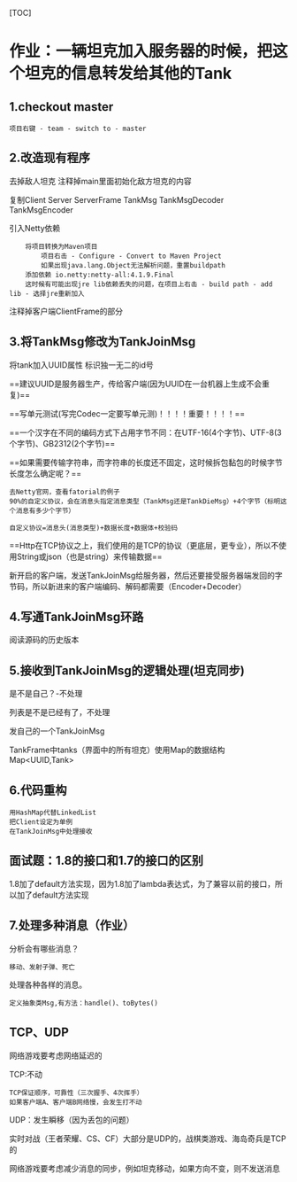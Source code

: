 [TOC]

# 作业：一辆坦克加入服务器的时候，把这个坦克的信息转发给其他的Tank

## 1.checkout master
    项目右键 - team - switch to - master
    
## 2.改造现有程序

去掉敌人坦克 注释掉main里面初始化敌方坦克的内容
    
复制Client Server ServerFrame TankMsg TankMsgDecoder TankMsgEncoder
       
引入Netty依赖

        将项目转换为Maven项目
            项目右击 - Configure - Convert to Maven Project
            如果出现java.lang.Object无法解析问题，重置buildpath
        添加依赖 io.netty:netty-all:4.1.9.Final
        这时候有可能出现jre lib依赖丢失的问题，在项目上右击 - build path - add lib - 选择jre重新加入
    
注释掉客户端ClientFrame的部分

## 3.将TankMsg修改为TankJoinMsg

将tank加入UUID属性 标识独一无二的id号

==建议UUID是服务器生产，传给客户端(因为UUID在一台机器上生成不会重复)==

==写单元测试(写完Codec一定要写单元测)！！！！重要！！！！==

==一个汉字在不同的编码方式下占用字节不同：在UTF-16(4个字节)、UTF-8(3个字节)、GB2312(2个字节)==

==如果需要传输字符串，而字符串的长度还不固定，这时候拆包黏包的时候字节长度怎么确定呢？==

    去Netty官网，查看fatorial的例子
    90%的自定义协议，会在消息头指定消息类型（TankMsg还是TankDieMsg）+4个字节（标明这个消息有多少个字节）
    
    自定义协议=消息头(消息类型)+数据长度+数据体+校验码

==Http在TCP协议之上，我们使用的是TCP的协议（更底层，更专业），所以不使用String或json（也是string）来传输数据==

新开启的客户端，发送TankJoinMsg给服务器，然后还要接受服务器端发回的字节码，所以新进来的客户端编码、解码都需要（Encoder+Decoder）

## 4.写通TankJoinMsg环路
    
阅读源码的历史版本

## 5.接收到TankJoinMsg的逻辑处理(坦克同步)

是不是自己？-不处理

列表是不是已经有了，不处理

发自己的一个TankJoinMsg

TankFrame中tanks（界面中的所有坦克）使用Map的数据结构Map<UUID,Tank>

## 6.代码重构

    用HashMap代替LinkedList
    把Client设定为单例
    在TankJoinMsg中处理接收

## 面试题：1.8的接口和1.7的接口的区别

1.8加了default方法实现，因为1.8加了lambda表达式，为了兼容以前的接口，所以加了default方法实现

## 7.处理多种消息（作业）

分析会有哪些消息？
    
    移动、发射子弹、死亡

处理各种各样的消息。
    
    定义抽象类Msg,有方法：handle()、toBytes()

## TCP、UDP

网络游戏要考虑网络延迟的

TCP:不动

    TCP保证顺序，可靠性（三次握手、4次挥手）
    如果客户端A、客户端B网络慢，会发生打不动

UDP：发生瞬移（因为丢包的问题）

实时对战（王者荣耀、CS、CF）大部分是UDP的，战棋类游戏、海岛奇兵是TCP的

网络游戏要考虑减少消息的同步，例如坦克移动，如果方向不变，则不发送消息